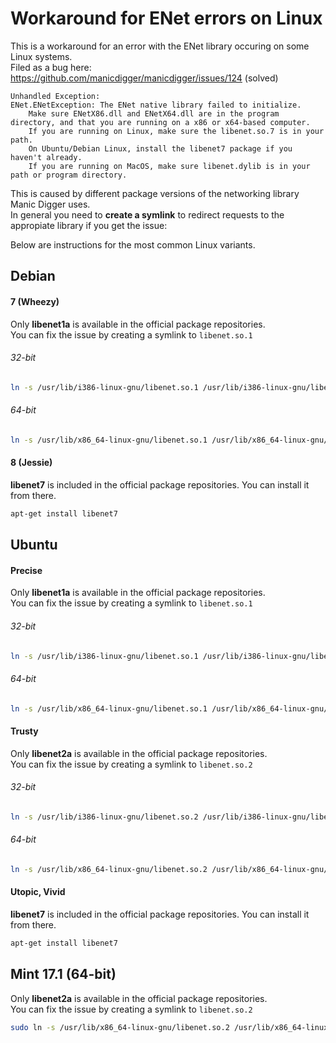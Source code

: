 # Workaround for ENet errors on Linux

This is a workaround for an error with the ENet library occuring on some Linux systems.  
Filed as a bug here: https://github.com/manicdigger/manicdigger/issues/124 (solved)

```
Unhandled Exception:
ENet.ENetException: The ENet native library failed to initialize.
	Make sure ENetX86.dll and ENetX64.dll are in the program directory, and that you are running on a x86 or x64-based computer.
	If you are running on Linux, make sure the libenet.so.7 is in your path.
	On Ubuntu/Debian Linux, install the libenet7 package if you haven't already.
	If you are running on MacOS, make sure libenet.dylib is in your path or program directory.
```

This is caused by different package versions of the networking library Manic Digger uses.  
In general you need to **create a symlink** to redirect requests to the appropiate library if you get the issue:

Below are instructions for the most common Linux variants.  

## Debian
#### 7 (Wheezy)
Only **libenet1a** is available in the official package repositories.  
You can fix the issue by creating a symlink to `libenet.so.1`
###### 32-bit
```bash
ln -s /usr/lib/i386-linux-gnu/libenet.so.1 /usr/lib/i386-linux-gnu/libenet.so.7
```
###### 64-bit
```bash
ln -s /usr/lib/x86_64-linux-gnu/libenet.so.1 /usr/lib/x86_64-linux-gnu/libenet.so.7
```
#### 8 (Jessie)
**libenet7** is included in the official package repositories. You can install it from there.
```bash
apt-get install libenet7
```

## Ubuntu
#### Precise
Only **libenet1a** is available in the official package repositories.  
You can fix the issue by creating a symlink to `libenet.so.1`
###### 32-bit
```bash
ln -s /usr/lib/i386-linux-gnu/libenet.so.1 /usr/lib/i386-linux-gnu/libenet.so.7
```
###### 64-bit
```bash
ln -s /usr/lib/x86_64-linux-gnu/libenet.so.1 /usr/lib/x86_64-linux-gnu/libenet.so.7
```
#### Trusty
Only **libenet2a** is available in the official package repositories.  
You can fix the issue by creating a symlink to `libenet.so.2`
###### 32-bit
```bash
ln -s /usr/lib/i386-linux-gnu/libenet.so.2 /usr/lib/i386-linux-gnu/libenet.so.7
```
###### 64-bit
```bash
ln -s /usr/lib/x86_64-linux-gnu/libenet.so.2 /usr/lib/x86_64-linux-gnu/libenet.so.7
```
#### Utopic, Vivid
**libenet7** is included in the official package repositories. You can install it from there.
```bash
apt-get install libenet7
```

## Mint 17.1 (64-bit)
Only **libenet2a** is available in the official package repositories.  
You can fix the issue by creating a symlink to `libenet.so.2`
```bash
sudo ln -s /usr/lib/x86_64-linux-gnu/libenet.so.2 /usr/lib/x86_64-linux-gnu/libenet.so.7
```
